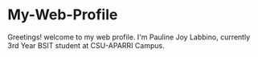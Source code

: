 # My-Web-Profile
Greetings! welcome to my web profile. I'm Pauline Joy Labbino, currently 3rd Year BSIT student at CSU-APARRI Campus.

